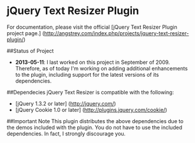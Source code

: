 jQuery Text Resizer Plugin
==========================
For documentation, please visit the official [jQuery Text Resizer Plugin project page.] (http://angstrey.com/index.php/projects/jquery-text-resizer-plugin/)

##Status of Project
* **2013-05-11**: I last worked on this project in September of 2009. Therefore, as of today I'm working on adding additional enhancements to the plugin, including support for the latest versions of its dependencies.

##Dependecies
jQuery Text Resizer is compatible with the following:
* [jQuery 1.3.2 or later] (http://jquery.com/)
* [jQuery Cookie 1.0 or later] (http://plugins.jquery.com/cookie/)

##Important Note
This plugin distributes the above dependencies due to the demos included with the plugin. You do not have to use the included dependencies. In fact, I strongly discourage you.
